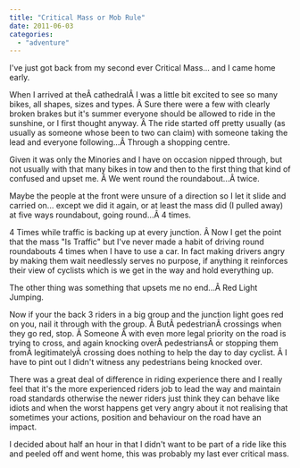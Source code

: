 ```yaml
---
title: "Critical Mass or Mob Rule"
date: 2011-06-03
categories: 
  - "adventure"
---
```


I've just got back from my second ever Critical Mass... and I came home early.

When I arrived at theÂ cathedralÂ I was a little bit excited to see so many bikes, all shapes, sizes and types. Â Sure there were a few with clearly broken brakes but it's summer everyone should be allowed to ride in the sunshine, or I first thought anyway. Â The ride started off pretty usually (as usually as someone whose been to two can claim) with someone taking the lead and everyone following...Â Through a shopping centre.

Given it was only the Minories and I have on occasion nipped through, but not usually with that many bikes in tow and then to the first thing that kind of confused and upset me. Â We went round the roundabout...Â twice.

Maybe the people at the front were unsure of a direction so I let it slide and carried on... except we did it again, or at least the mass did (I pulled away) at five ways roundabout, going round...Â 4 times.

4 Times while traffic is backing up at every junction. Â Now I get the point that the mass "Is Traffic" but I've never made a habit of driving round roundabouts 4 times when I have to use a car. In fact making drivers angry by making them wait needlessly serves no purpose, if anything it reinforces their view of cyclists which is we get in the way and hold everything up.

The other thing was something that upsets me no end...Â Red Light Jumping.

Now if your the back 3 riders in a big group and the junction light goes red on you, nail it through with the group. Â ButÂ pedestrianÂ crossings when they go red, stop. Â Someone Â with even more legal priority on the road is trying to cross, and again knocking overÂ pedestriansÂ or stopping them fromÂ legitimatelyÂ crossing does nothing to help the day to day cyclist. Â I have to pint out I didn't witness any pedestrians being knocked over.

There was a great deal of difference in riding experience there and I really feel that it's the more experienced riders job to lead the way and maintain road standards otherwise the newer riders just think they can behave like idiots and when the worst happens get very angry about it not realising that sometimes your actions, position and behaviour on the road have an impact.

I decided about half an hour in that I didn't want to be part of a ride like this and peeled off and went home, this was probably my last ever critical mass.
